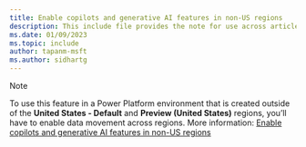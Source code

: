 ```yaml
---
title: Enable copilots and generative AI features in non-US regions
description: This include file provides the note for use across articles that allow copilots and generative AI features in non-US regions.
ms.date: 01/09/2023
ms.topic: include
author: tapanm-msft
ms.author: sidhartg
---
```


> [!NOTE]
> To use this feature in a Power Platform environment that is created outside of the **United States - Default** and **Preview (United States)** regions, you’ll have to enable data movement across regions. More information: [Enable copilots and generative AI features in non-US regions](https://go.microsoft.com/fwlink/?linkid=2244595)